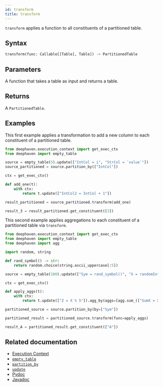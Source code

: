 ```yaml
---
id: transform
title: transform
---
```


`transform` applies a function to all constituents of a partitioned table.

## Syntax

```python syntax
transform(func: Callable[[Table], Table]) -> PartitionedTable
```

## Parameters

<ParamTable>
<Param name="func" type="Callable[[Table], Table]">

A function that takes a table as input and returns a table.

</Param>
</ParamTable>

## Returns

A `PartitionedTable`.

## Examples

This first example applies a transformation to add a new column to each constituent of a partitioned table.

```python order=source,result_3
from deephaven.execution_context import get_exec_ctx
from deephaven import empty_table

source = empty_table(5).update(["IntCol = i", "StrCol = `value`"])
source_partitioned = source.partition_by(["IntCol"])

ctx = get_exec_ctx()

def add_one(t):
    with ctx:
        return t.update(["IntCol2 = IntCol + 1"])

result_partitioned = source_partitioned.transform(add_one)

result_3 = result_partitioned.get_constituent([3])
```

This second example applies aggregations to each constituent of a partitioned table via `transform`.

```python order=source,result_A
from deephaven.execution_context import get_exec_ctx
from deephaven import empty_table
from deephaven import agg

import random, string

def rand_symbol() -> str:
    return random.choice(string.ascii_uppercase[:5])

source = empty_table(100).update(["Sym = rand_symbol()", "X = randomInt(0, 100)", "Y = randomDouble(-50.0, 50.0)"])

ctx = get_exec_ctx()

def apply_aggs(t):
    with ctx:
        return t.update(["Z = X % 5"]).agg_by(aggs=[agg.sum_(["SumX = X"]), agg.count_("Z"), agg.avg(["AvgY = Y"])], by=["Sym"])

partitioned_source = source.partition_by(by=["Sym"])

partitioned_result = partitioned_source.transform(func=apply_aggs)

result_A = partitioned_result.get_constituent(["A"])
```

## Related documentation

- [Execution Context](../../../conceptual/execution-context.md)
- [`empty_table`](../create/emptyTable.md)
- [`partition_by`](./partitionBy.md)
- [`update`](../select/update.md)
- [Pydoc](https://deephaven.io/core/pydoc/code/deephaven.table.html#deephaven.table.PartitionedTable.transform)
- [Javadoc](<https://deephaven.io/core/javadoc/io/deephaven/engine/table/PartitionedTable.html#transform(java.util.function.UnaryOperator)>)

